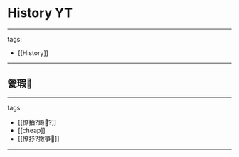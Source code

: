 ﻿---
layout: default
---

# History YT

---
tags:
  - [[History]]
  
---

## 甇瑕
---
tags:
  - [[憭拍?銵?]]
  - [[cheap]]
  - [[憭抒?撖箏]]
  
---
